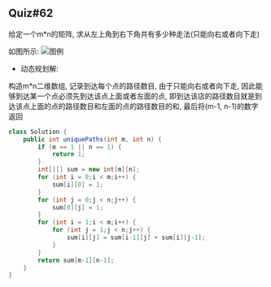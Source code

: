 ## Quiz#62

给定一个m*n的矩阵, 求从左上角到右下角共有多少种走法(只能向右或者向下走)

如图所示:
![图例](https://leetcode.com/static/images/problemset/robot_maze.png)

* 动态规划解:

构造m*n二维数组, 记录到达每个点的路径数目, 由于只能向右或者向下走, 因此能够到达某一个点必须先到达该点上面或者左面的点, 即到达该店的路径数目就是到达该点上面的点的路径数目和左面的点的路径数目的和, 最后将(m-1, n-1)的数字返回

```java
class Solution {
    public int uniquePaths(int m, int n) {
        if (m == 1 || n == 1) {
            return 1;
        }
        int[][] sum = new int[m][n];
        for (int i = 0;i < m;i++) {
            sum[i][0] = 1;
        }
        for (int j = 0;j < n;j++) {
            sum[0][j] = 1;
        }
        for (int i = 1;i < m;i++) {
            for (int j = 1;j < n;j++) {
                sum[i][j] = sum[i-1][j] + sum[i][j-1];
            }
        }
        return sum[m-1][n-1];
    }
}
```